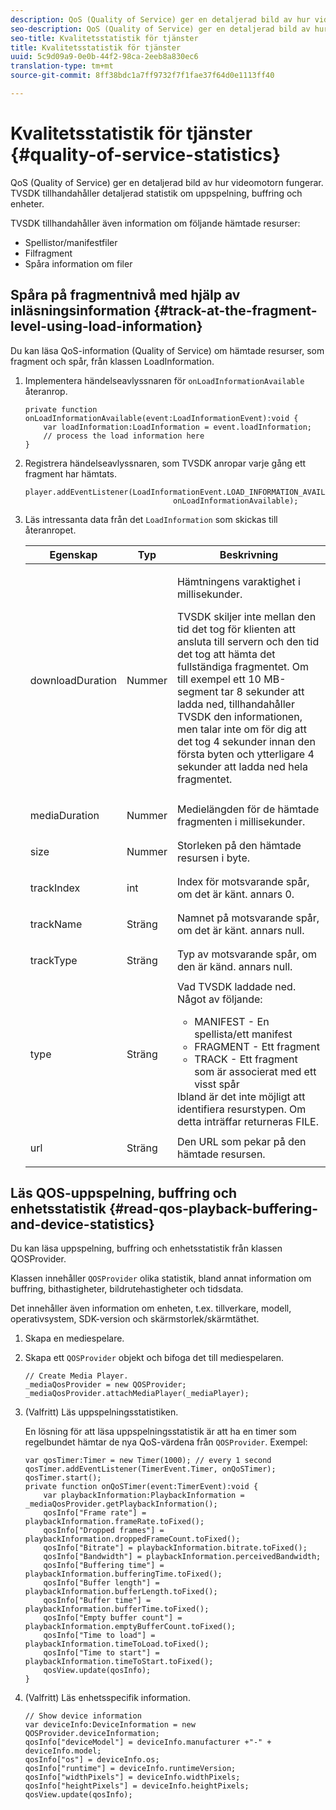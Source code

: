 ```yaml
---
description: QoS (Quality of Service) ger en detaljerad bild av hur videomotorn fungerar. TVSDK tillhandahåller detaljerad statistik om uppspelning, buffring och enheter.
seo-description: QoS (Quality of Service) ger en detaljerad bild av hur videomotorn fungerar. TVSDK tillhandahåller detaljerad statistik om uppspelning, buffring och enheter.
seo-title: Kvalitetsstatistik för tjänster
title: Kvalitetsstatistik för tjänster
uuid: 5c9d09a9-0e0b-44f2-98ca-2eeb8a830ec6
translation-type: tm+mt
source-git-commit: 8ff38bdc1a7ff9732f7f1fae37f64d0e1113ff40

---
```



# Kvalitetsstatistik för tjänster {#quality-of-service-statistics}

QoS (Quality of Service) ger en detaljerad bild av hur videomotorn fungerar. TVSDK tillhandahåller detaljerad statistik om uppspelning, buffring och enheter.

TVSDK tillhandahåller även information om följande hämtade resurser:

* Spellistor/manifestfiler
* Filfragment
* Spåra information om filer

## Spåra på fragmentnivå med hjälp av inläsningsinformation {#track-at-the-fragment-level-using-load-information}

Du kan läsa QoS-information (Quality of Service) om hämtade resurser, som fragment och spår, från klassen LoadInformation.

1. Implementera händelseavlyssnaren för `onLoadInformationAvailable` återanrop.

   ```
   private function onLoadInformationAvailable(event:LoadInformationEvent):void { 
       var loadInformation:LoadInformation = event.loadInformation; 
       // process the load information here     
   }
   ```

1. Registrera händelseavlyssnaren, som TVSDK anropar varje gång ett fragment har hämtats.

   ```
   player.addEventListener(LoadInformationEvent.LOAD_INFORMATION_AVAILABLE,  
                                    onLoadInformationAvailable);
   ```

1. Läs intressanta data från det `LoadInformation` som skickas till återanropet.

   <table id="table_75E61A2EB25E435DB631166A7FF64757"> 
   <thead> 
   <tr> 
      <th colname="col01" class="entry"> Egenskap </th> 
      <th colname="col1" class="entry"> Typ </th> 
      <th colname="col2" class="entry"> Beskrivning </th> 
   </tr> 
   </thead>
   <tbody> 
   <tr> 
      <td colname="col01"> <span class="codeph"> downloadDuration </span> </td> 
      <td colname="col1"> <p>Nummer </p> </td> 
      <td colname="col2"> <p>Hämtningens varaktighet i millisekunder. </p> <p>TVSDK skiljer inte mellan den tid det tog för klienten att ansluta till servern och den tid det tog att hämta det fullständiga fragmentet. Om till exempel ett 10 MB-segment tar 8 sekunder att ladda ned, tillhandahåller TVSDK den informationen, men talar inte om för dig att det tog 4 sekunder innan den första byten och ytterligare 4 sekunder att ladda ned hela fragmentet. </p> </td> 
   </tr> 
   <tr> 
      <td colname="col01"> <span class="codeph"> mediaDuration </span> </td> 
      <td colname="col1"> <p>Nummer </p> </td> 
      <td colname="col2"> Medielängden för de hämtade fragmenten i millisekunder. </td> 
   </tr> 
   <tr> 
      <td colname="col01"> <span class="codeph"> size </span> </td> 
      <td colname="col1"> <p>Nummer </p> </td> 
      <td colname="col2"> Storleken på den hämtade resursen i byte. </td> 
   </tr> 
   <tr> 
      <td colname="col01"> <span class="codeph"> trackIndex </span> </td> 
      <td colname="col1"> <p>int </p> </td> 
      <td colname="col2"> Index för motsvarande spår, om det är känt. annars 0. </td> 
   </tr> 
   <tr> 
      <td colname="col01"> <span class="codeph"> trackName </span> </td> 
      <td colname="col1"> <p>Sträng </p> </td> 
      <td colname="col2"> Namnet på motsvarande spår, om det är känt. annars null. </td> 
   </tr> 
   <tr> 
      <td colname="col01"> <span class="codeph"> trackType </span> </td> 
      <td colname="col1"> <p>Sträng </p> </td> 
      <td colname="col2"> Typ av motsvarande spår, om den är känd. annars null. </td> 
   </tr> 
   <tr> 
      <td colname="col01"> <span class="codeph"> type </span> </td> 
      <td colname="col1"> <p>Sträng </p> </td> 
      <td colname="col2"> Vad TVSDK laddade ned. Något av följande: 
      <ul id="ul_FA02F42D109344F4866073908CA4E835"> 
      <li id="li_0E2D3EBCAB58477FB5EA526C54FACFFB">MANIFEST - En spellista/ett manifest </li> 
      <li id="li_D7894C2F0CB64C909C6398288EA5683A">FRAGMENT - Ett fragment </li> 
      <li id="li_4D4FEDB7704C411B80891B5028B0C20E">TRACK - Ett fragment som är associerat med ett visst spår </li> 
      </ul> Ibland är det inte möjligt att identifiera resurstypen. Om detta inträffar returneras FILE. </td> 
   </tr> 
   <tr> 
      <td colname="col01"> <span class="codeph"> url </span> </td> 
      <td colname="col1"> <p>Sträng </p> </td> 
      <td colname="col2"> Den URL som pekar på den hämtade resursen. </td> 
   </tr> 
   </tbody> 
   </table>

## Läs QOS-uppspelning, buffring och enhetsstatistik {#read-qos-playback-buffering-and-device-statistics}

Du kan läsa uppspelning, buffring och enhetsstatistik från klassen QOSProvider.

Klassen innehåller `QOSProvider` olika statistik, bland annat information om buffring, bithastigheter, bildrutehastigheter och tidsdata.

Det innehåller även information om enheten, t.ex. tillverkare, modell, operativsystem, SDK-version och skärmstorlek/skärmtäthet.

1. Skapa en mediespelare.
1. Skapa ett `QOSProvider` objekt och bifoga det till mediespelaren.

   ```
   // Create Media Player. 
   _mediaQosProvider = new QOSProvider; 
   _mediaQosProvider.attachMediaPlayer(_mediaPlayer);
   ```

1. (Valfritt) Läs uppspelningsstatistiken.

   En lösning för att läsa uppspelningsstatistik är att ha en timer som regelbundet hämtar de nya QoS-värdena från `QOSProvider`. Exempel:

   ```
   var qosTimer:Timer = new Timer(1000); // every 1 second  
   qosTimer.addEventListener(TimerEvent.Timer, onQoSTimer);  
   qosTimer.start(); 
   private function onQoSTimer(event:TimerEvent):void { 
       var playbackInformation:PlaybackInformation = _mediaQosProvider.getPlaybackInformation(); 
       qosInfo["Frame rate"] = playbackInformation.frameRate.toFixed();  
       qosInfo["Dropped frames"] = playbackInformation.droppedFrameCount.toFixed(); 
       qosInfo["Bitrate"] = playbackInformation.bitrate.toFixed(); 
       qosInfo["Bandwidth"] = playbackInformation.perceivedBandwidth; 
       qosInfo["Buffering time"] = playbackInformation.bufferingTime.toFixed(); 
       qosInfo["Buffer length"] = playbackInformation.bufferLength.toFixed();  
       qosInfo["Buffer time"] = playbackInformation.bufferTime.toFixed(); 
       qosInfo["Empty buffer count"] = playbackInformation.emptyBufferCount.toFixed();  
       qosInfo["Time to load"] = playbackInformation.timeToLoad.toFixed();  
       qosInfo["Time to start"] = playbackInformation.timeToStart.toFixed(); 
       qosView.update(qosInfo); 
   }
   ```

1. (Valfritt) Läs enhetsspecifik information.

   ```
   // Show device information 
   var deviceInfo:DeviceInformation = new QOSProvider.deviceInformation; 
   qosInfo["deviceModel"] = deviceInfo.manufacturer +"-" + deviceInfo.model; 
   qosInfo["os"] = deviceInfo.os;  
   qosInfo["runtime"] = deviceInfo.runtimeVersion;  
   qosInfo["widthPixels"] = deviceInfo.widthPixels;  
   qosInfo["heightPixels"] = deviceInfo.heightPixels; 
   qosView.update(qosInfo); 
   ```
